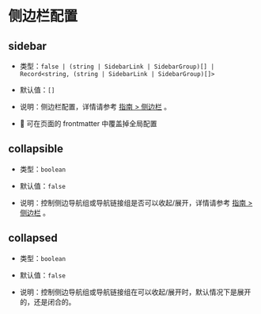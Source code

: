 # 侧边栏配置

## sidebar

- 类型：`false | (string | SidebarLink | SidebarGroup)[] | Record<string, (string | SidebarLink | SidebarGroup)[]>`

- 默认值：`[]`

- 说明：侧边栏配置，详情请参考 [指南 > 侧边栏](/zh/guide/sidebar.md) 。

- :triangular_flag_on_post: 可在页面的 frontmatter 中覆盖掉全局配置

## collapsible

- 类型：`boolean`

- 默认值：`false`

- 说明：控制侧边导航组或导航链接组是否可以收起/展开，详情请参考 [指南 > 侧边栏](/zh/guide/sidebar.md) 。

## collapsed

- 类型：`boolean`

- 默认值：`false`

- 说明：控制侧边导航组或导航链接组在可以收起/展开时，默认情况下是展开的，还是闭合的。
